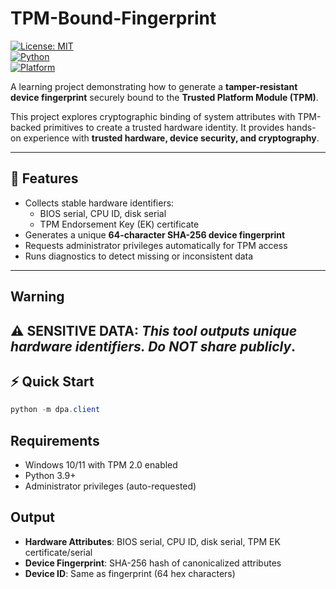 # TPM-Bound-Fingerprint  

[![License: MIT](https://img.shields.io/badge/License-MIT-blue.svg)](LICENSE)  
[![Python](https://img.shields.io/badge/Python-3.9+-green.svg)](https://www.python.org/)  
[![Platform](https://img.shields.io/badge/OS-Windows%2010/11-lightgrey.svg)]()  

A learning project demonstrating how to generate a **tamper-resistant device fingerprint** securely bound to the **Trusted Platform Module (TPM)**.  

This project explores cryptographic binding of system attributes with TPM-backed primitives to create a trusted hardware identity. It provides hands-on experience with **trusted hardware, device security, and cryptography**.  

---

## 🚀 Features
- Collects stable hardware identifiers:  
  - BIOS serial, CPU ID, disk serial  
  - TPM Endorsement Key (EK) certificate  
- Generates a unique **64-character SHA-256 device fingerprint**  
- Requests administrator privileges automatically for TPM access  
- Runs diagnostics to detect missing or inconsistent data  

---
## Warning
⚠️ **SENSITIVE DATA**: *This tool outputs unique hardware identifiers. Do NOT share publicly*.
---

## ⚡ Quick Start
```powershell
python -m dpa.client
```

## Requirements
- Windows 10/11 with TPM 2.0 enabled
- Python 3.9+ 
- Administrator privileges (auto-requested)

## Output
- **Hardware Attributes**: BIOS serial, CPU ID, disk serial, TPM EK certificate/serial
- **Device Fingerprint**: SHA-256 hash of canonicalized attributes
- **Device ID**: Same as fingerprint (64 hex characters)
